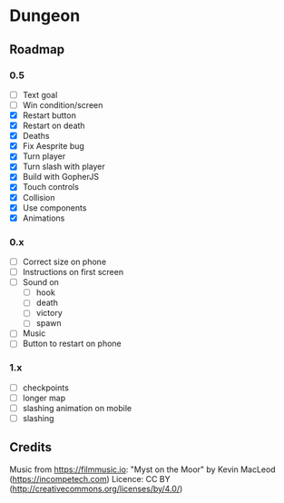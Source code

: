 # Dungeon

## Roadmap

### 0.5

- [ ] Text goal
- [ ] Win condition/screen
- [x] Restart button
- [x] Restart on death
- [x] Deaths
- [x] Fix Aesprite bug
- [x] Turn player
- [x] Turn slash with player
- [x] Build with GopherJS
- [x] Touch controls
- [x] Collision
- [x] Use components
- [x] Animations

### 0.x

- [ ] Correct size on phone
- [ ] Instructions on first screen
- [ ] Sound on
  - [ ] hook
  - [ ] death
  - [ ] victory
  - [ ] spawn
- [ ] Music
- [ ] Button to restart on phone

### 1.x

- [ ] checkpoints
- [ ] longer map
- [ ] slashing animation on mobile
- [ ] slashing

## Credits

Music from <https://filmmusic.io>:
"Myst on the Moor" by Kevin MacLeod (<https://incompetech.com>)
Licence: CC BY (<http://creativecommons.org/licenses/by/4.0/>)
